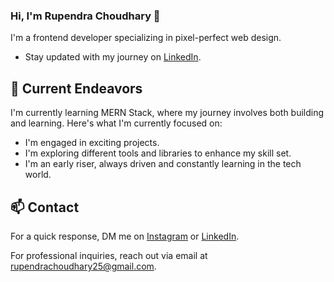 ### Hi, I'm Rupendra Choudhary 👋 

I'm a frontend developer specializing in pixel-perfect web design.
- Stay updated with my journey on [LinkedIn](https://www.linkedin.com/in/rupendra-choudhary-809ab326b/).

## 🔭 Current Endeavors 

I'm currently learning MERN Stack, where my journey involves both building and learning. Here's what I'm currently focused on:

- I'm engaged in exciting projects.
- I'm exploring different tools and libraries to enhance my skill set.
- I'm an early riser, always driven and constantly learning in the tech world.

## 📫 Contact

 For a quick response, DM me on [Instagram](https://www.instagram.com/rupendra_choudhary_/) or [LinkedIn](https://www.linkedin.com/in/rupendra-choudhary-809ab326b/). 
 
 For professional inquiries, reach out via email at [rupendrachoudhary25@gmail.com](mailto:rupendrachoudhayr25@gmail.com). 

 
<!---
rupendrachoudhary25/rupendrachoudhary25 is a ✨ special ✨ repository because its `README.md` (this file) appears on your GitHub profile.
You can click the Preview link to take a look at your changes.
--->
